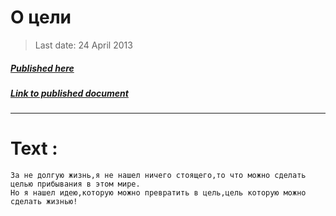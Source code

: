 # О цели

> Last date: 24 April 2013
##### [Published here](http://vk.com/zimnurov_mf)
##### [Link to published document](https://vk.com/wall-52918906_39)
___

# Text :

```
За не долгую жизнь,я не нашел ничего стоящего,то что можно сделать целью прибывания в этом мире.
Но я нашел идею,которую можно превратить в цель,цель которую можно сделать жизнью!
```

